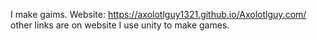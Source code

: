 I make gaims.
Website: https://axolotlguy1321.github.io/Axolotlguy.com/
other links are on website
I use unity to make games.
